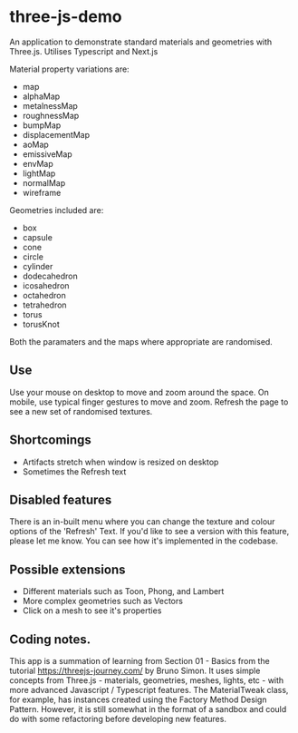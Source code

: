 # three-js-demo

An application to demonstrate standard materials and geometries with Three.js. Utilises Typescript and Next.js

Material property variations are:

- map
- alphaMap
- metalnessMap
- roughnessMap
- bumpMap
- displacementMap
- aoMap
- emissiveMap
- envMap
- lightMap
- normalMap
- wireframe

Geometries included are:

- box
- capsule
- cone
- circle
- cylinder
- dodecahedron
- icosahedron
- octahedron
- tetrahedron
- torus
- torusKnot

Both the paramaters and the maps where appropriate are randomised.

## Use

Use your mouse on desktop to move and zoom around the space. On mobile, use typical finger gestures to move and zoom.
Refresh the page to see a new set of randomised textures.

## Shortcomings

- Artifacts stretch when window is resized on desktop
- Sometimes the Refresh text 

## Disabled features

There is an in-built menu where you can change the texture and colour options of the 'Refresh' Text.
If you'd like to see a version with this feature, please let me know. You can see how it's 
implemented in the codebase.

## Possible extensions

- Different materials such as Toon, Phong, and Lambert
- More complex geometries such as Vectors
- Click on a mesh to see it's properties

## Coding notes.

This app is a summation of learning from Section 01 - Basics from the tutorial https://threejs-journey.com/
by Bruno Simon. It uses simple concepts from Three.js - materials, geometries, meshes, lights, etc - with 
more advanced Javascript / Typescript features. The MaterialTweak class, for example, has instances created 
using the Factory Method Design Pattern. However, it is still somewhat in the format of a sandbox and could 
do with some refactoring before developing new features.
